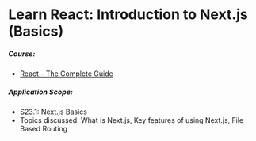 # Learn React: Introduction to Next.js (Basics)

##### Course:

- [React - The Complete Guide](https://www.udemy.com/course/react-the-complete-guide-incl-redux)

##### Application Scope:

- S23.1: Next.js Basics
- Topics discussed: What is Next.js, Key features of using Next.js, File Based Routing
